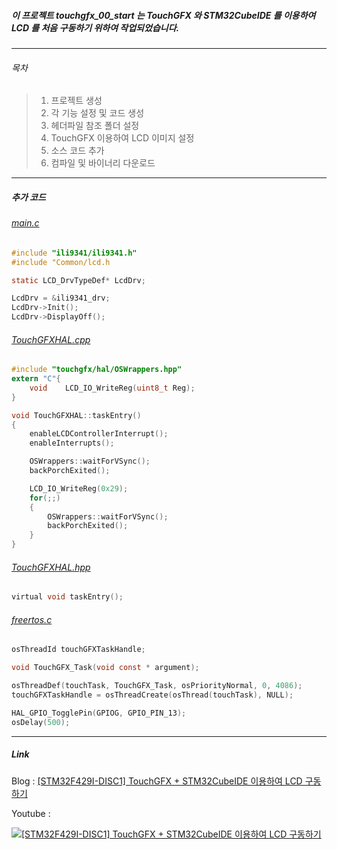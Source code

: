 ##### 이 프로젝트 touchgfx_00_start 는 TouchGFX 와 STM32CubeIDE 를 이용하여 LCD 를 처음 구동하기 위하여 작업되었습니다.
------------------------------------
###### 목차
>1. 프로젝트 생성
>2. 각 기능 설정 및 코드 생성
>3. 헤더파일 참조 폴더 설정
>4. TouchGFX 이용하여 LCD 이미지 설정
>5. 소스 코드 추가
>6. 컴파일 및 바이너리 다운로드
------------------------------------
##### 추가 코드
###### [main.c](Core/Src/main.c)
```c
#include "ili9341/ili9341.h"
#include "Common/lcd.h
```
```c
static LCD_DrvTypeDef* LcdDrv;
```
```c
LcdDrv = &ili9341_drv;
LcdDrv->Init();
LcdDrv->DisplayOff();
```

###### [TouchGFXHAL.cpp](TouchGFX/target/TouchGFXHAL.cpp)
```c
#include "touchgfx/hal/OSWrappers.hpp"
extern "C"{
    void    LCD_IO_WriteReg(uint8_t Reg);
}
```
```c
void TouchGFXHAL::taskEntry()
{
	enableLCDControllerInterrupt();
	enableInterrupts();

	OSWrappers::waitForVSync();
	backPorchExited();

	LCD_IO_WriteReg(0x29);
	for(;;)
	{
		OSWrappers::waitForVSync();
		backPorchExited();
	}
}
```

###### [TouchGFXHAL.hpp](TouchGFX/target/TouchGFXHAL.hpp)
```c
virtual void taskEntry();
```

###### [freertos.c](Core/Src/freertos.c)
```c
osThreadId touchGFXTaskHandle;
```
```c
void TouchGFX_Task(void const * argument);
```
```c
osThreadDef(touchTask, TouchGFX_Task, osPriorityNormal, 0, 4086);
touchGFXTaskHandle = osThreadCreate(osThread(touchTask), NULL);
```
```c
HAL_GPIO_TogglePin(GPIOG, GPIO_PIN_13);
osDelay(500);
```
------------------------------------
##### Link
Blog : [[STM32F429I-DISC1] TouchGFX + STM32CubeIDE 이용하여 LCD 구동하기](https://bomhai.com/27)

Youtube : 

[![[STM32F429I-DISC1] TouchGFX + STM32CubeIDE 이용하여 LCD 구동하기](http://img.youtube.com/vi/__wggrTcx_0/0.jpg)](https://youtu.be/__wggrTcx_0?t=0s)
